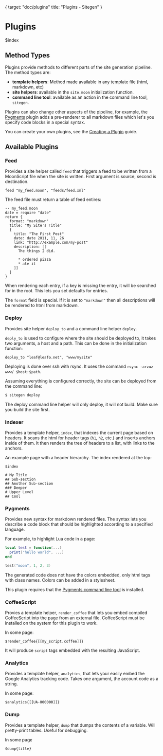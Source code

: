 {
  target: "doc/plugins"
  title: "Plugins - Sitegen"
}

# Plugins

$index

## Method Types

Plugins provide methods to different parts of the site generation pipeline. The
method types are:

* **template helpers**: Method made available in any template file (html, markdown, etc)
* **site helpers**: available in the `site.moon` initialization function.
* **command line tool**: available as an action in the command line tool, `sitegen`.

Plugins can also change other aspects of the pipeline, for example, the
[Pygments](#pygments) plugin adds a pre-renderer to all markdown files which
let's you specify code blocks in a special syntax.

You can create your own plugins, see the [Creating a Plugin]($root/doc/creating-a-plugin.html) guide.

## Available Plugins

### Feed

Provides a site helper called `feed` that triggers a feed to be written from a
MoonScript file when the site is written. First argument is source, second is
destination.

```moon
feed "my_feed.moon", "feeds/feed.xml"
```

The feed file must return a table of feed entires:

```moon
-- my_feed.moon
date = require "date"
return {
  format: "markdown"
  title: "My Site's Title"
  {
    title: "The First Post"
    date: date 2011, 11, 26
    link: "http://example.com/my-post"
    description: [[
      The things I did.

      * ordered pizza
      * ate it
    ]]
  }
}
```


When rendering each entry, if a key is missing the entry, it will be searched
for in the root. This lets you set defaults for entries.

The `format` field is special. If it is set to `"markdown"` then all
descriptions will be rendered to html from markdown.

### Deploy

Provides site helper `deploy_to` and a command line helper `deploy`.

`deply_to` is used to configure where the site should be deployed to, it takes
two arguments, a host and a path. This can be done in the initialization
function:

```moon
deploy_to "leaf@leafo.net", "www/mysite"
```

Deploying is done over ssh with rsync. It uses the command `rsync -arvuz www/
$host:$path`.

Assuming everything is configured correctly, the site can be deployed from the
command line:

```bash
$ sitegen deploy
```

The deploy command line helper will only deploy, it will not build. Make sure
you build the site first.

### Indexer

Provides a template helper, `index`, that indexes the current page based on
headers. It scans the html for header tags (`h1`, `h2`, etc.) and inserts
anchors inside of them. It then renders the tree of headers to a list, with
links to the anchors.

An example page with a header hierarchy. The index rendered at the top:

    $index

    # My Title
    ## Sub-section
    ## Another Sub-section
    ### Deeper
    # Upper Level
    ## Cool

### Pygments

Provides new syntax for markdown rendered files. The syntax lets you describe a
code block that should be highlighted according to a specified language.

For example, to highlight Lua code in a page:

```lua
local test = function(...)
  print("hello world", ...)
end

test("moon", 1, 2, 3)
```

The generated code does not have the colors embedded, only html tags with class
names. Colors can be added in a stylesheet.

This plugin requires that the [Pygments command line
tool](http://pygments.org/docs/cmdline/) is installed.

### CoffeeScript

Provies a template helper, `render_coffee` that lets you embed compiled
CoffeeScript into the page from an external file. CoffeeScript must be
installed on the system for this plugin to work.

In some page:


    $render_coffee{[[my_script.coffee]]}

It will produce `script` tags embedded with the resulting JavaScript.

### Analytics

Provides a template helper, `analytics`, that lets your easily embed the Google
Analytics tracking code. Takes one argument, the account code as a string.

In some page:

    $analytics{[[UA-000000]]}

### Dump

Provides a template helper, `dump` that dumps the contents of a variable.
Will pretty-print tables. Useful for debugging.

In some page

    $dump{title}

